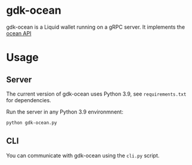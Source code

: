 # gdk-ocean

gdk-ocean is a Liquid wallet running on a gRPC server. It implements the [ocean API](https://github.com/vulpemventures/ocean)

# Usage

## Server

The current version of gdk-ocean uses Python 3.9, see `requirements.txt` for dependencies.

Run the server in any Python 3.9 environmnent:
```
python gdk-ocean.py
```

## CLI

You can communicate with gdk-ocean using the `cli.py` script. 
